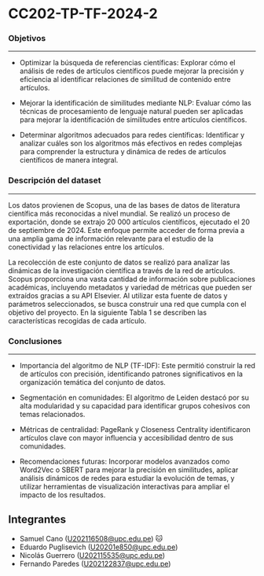 # CC202-TP-TF-2024-2
<h3>Objetivos</h3>
<hr/>

- Optimizar la búsqueda de referencias científicas: Explorar cómo el análisis de redes de artículos científicos puede mejorar la precisión y eficiencia al identificar relaciones de similitud de contenido entre artículos.

- Mejorar la identificación de similitudes mediante NLP: Evaluar cómo las técnicas de procesamiento de lenguaje natural pueden ser aplicadas para mejorar la identificación de similitudes entre artículos científicos.

- Determinar algoritmos adecuados para redes científicas: Identificar y analizar cuáles son los algoritmos más efectivos en redes complejas para comprender la estructura y dinámica de redes de artículos científicos de manera integral.

<h3>Descripción del dataset</h3>
<hr/>
Los datos provienen de Scopus, una de las bases de datos de literatura científica más reconocidas a nivel mundial. Se realizó un proceso de exportación, donde se extrajo 20 000 artículos científicos, ejecutado el 20 de septiembre de 2024. Este enfoque permite acceder de forma previa a una amplia gama de información relevante para el estudio de la conectividad y las relaciones entre los artículos. 

La recolección de este conjunto de datos se realizó para analizar las dinámicas de la investigación científica a través de la red de artículos. Scopus proporciona una vasta cantidad de información sobre publicaciones académicas, incluyendo metadatos y variedad de métricas que pueden ser extraídos gracias a su API Elsevier. Al utilizar esta fuente de datos y parámetros seleccionados, se busca construir una red que cumpla con el objetivo del proyecto. En la siguiente Tabla 1 se describen las características recogidas de cada artículo. 

<h3>Conclusiones</h3>
<hr/>

- Importancia del algoritmo de NLP (TF-IDF): Este permitió construir la red de artículos con precisión, identificando patrones significativos en la organización temática del conjunto de datos.

- Segmentación en comunidades: El algoritmo de Leiden destacó por su alta modularidad y su capacidad para identificar grupos cohesivos con temas relacionados.

- Métricas de centralidad: PageRank y Closeness Centrality identificaron artículos clave con mayor influencia y accesibilidad dentro de sus comunidades.

- Recomendaciones futuras: Incorporar modelos avanzados como Word2Vec o SBERT para mejorar la precisión en similitudes, aplicar análisis dinámicos de redes para estudiar la evolución de temas, y utilizar herramientas de visualización interactivas para ampliar el impacto de los resultados.

<!-- TEAM MEMBERS -->
## Integrantes

- Samuel Cano (U202116508@upc.edu.pe) 🐱
- Eduardo Puglisevich (U20201e850@upc.edu.pe)
- Nicolás Guerrero (U202115535@upc.edu.pe)
- Fernando Paredes (U202122837@upc.edu.pe)
